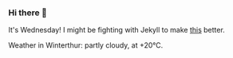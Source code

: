 ### Hi there :wave:

It's Wednesday! I might be fighting with Jekyll to make [this](https://swissclubto.github.io) better.

Weather in Winterthur: partly cloudy, at +20°C.
